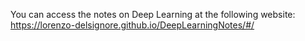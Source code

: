 You can access the notes on Deep Learning at the following website: https://lorenzo-delsignore.github.io/DeepLearningNotes/#/
